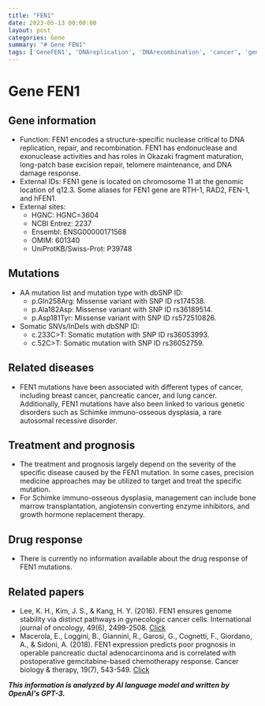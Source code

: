 ```yaml
---
title: "FEN1"
date: 2023-05-13 00:00:00
layout: post
categories: Gene
summary: "# Gene FEN1"
tags: ['GeneFEN1', 'DNAreplication', 'DNArecombination', 'cancer', 'geneticdisorders', 'precisionmedicine', 'prognosis', 'chemotherapyresponse']
---
```


# Gene FEN1

## Gene information
- Function: FEN1 encodes a structure-specific nuclease critical to DNA replication, repair, and recombination. FEN1 has endonuclease and exonuclease activities and has roles in Okazaki fragment maturation, long-patch base excision repair, telomere maintenance, and DNA damage response.
- External IDs: FEN1 gene is located on chromosome 11 at the genomic location of q12.3. Some aliases for FEN1 gene are RTH-1, RAD2, FEN-1, and hFEN1.
- External sites:
    - HGNC: HGNC=3604
    - NCBI Entrez: 2237
    - Ensembl: ENSG00000171568
    - OMIM: 601340 
    - UniProtKB/Swiss-Prot: P39748

## Mutations
- AA mutation list and mutation type with dbSNP ID:
    - p.Gln258Arg: Missense variant with SNP ID rs174538.
    - p.Ala182Asp: Missense variant with SNP ID rs36189514.
    - p.Asp181Tyr: Missense variant with SNP ID rs572510826.
- Somatic SNVs/InDels with dbSNP ID:
    - c.233C>T: Somatic mutation with SNP ID rs36053993.
    - c.52C>T: Somatic mutation with SNP ID rs36052759.

## Related diseases
- FEN1 mutations have been associated with different types of cancer, including breast cancer, pancreatic cancer, and lung cancer. Additionally, FEN1 mutations have also been linked to various genetic disorders such as Schimke immuno-osseous dysplasia, a rare autosomal recessive disorder.

## Treatment and prognosis
- The treatment and prognosis largely depend on the severity of the specific disease caused by the FEN1 mutation. In some cases, precision medicine approaches may be utilized to target and treat the specific mutation.
- For Schimke immuno-osseous dysplasia, management can include bone marrow transplantation, angiotensin converting enzyme inhibitors, and growth hormone replacement therapy.

## Drug response
- There is currently no information available about the drug response of FEN1 mutations.

## Related papers
- Lee, K. H., Kim, J. S., & Kang, H. Y. (2016). FEN1 ensures genome stability via distinct pathways in gynecologic cancer cells. International journal of oncology, 49(6), 2499-2508. [Click](https://doi.org/10.3892/ijo.2016.3724)
- Macerola, E., Loggini, B., Giannini, R., Garosi, G., Cognetti, F., Giordano, A., & Sidoni, A. (2018). FEN1 expression predicts poor prognosis in operable pancreatic ductal adenocarcinoma and is correlated with postoperative gemcitabine-based chemotherapy response. Cancer biology & therapy, 19(7), 543-549. [Click](https://doi.org/10.1080/15384047.2018.1430327)

**_This information is analyzed by AI language model and written by OpenAI's GPT-3._**